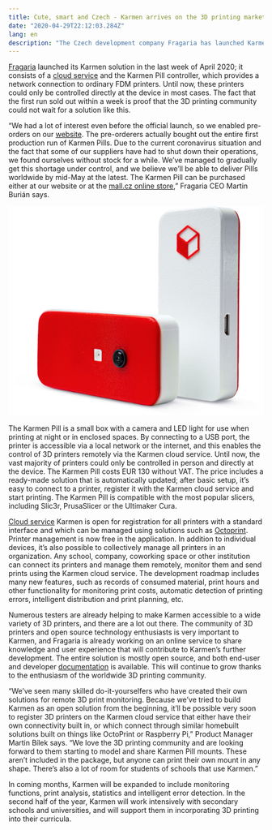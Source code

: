 ```yaml
---
title: Cute, smart and Czech - Karmen arrives on the 3D printing market
date: "2020-04-29T22:12:03.284Z"
lang: en
description: "The Czech development company Fragaria has launched Karmen, which turns ordinary 3D printers into “smart printers.” Karmen consists of a cloud service and the Karmen Pill controller. The first batch was sold out in pre-orders."
---
```



[Fragaria](https://fragaria.cz) launched its Karmen solution in the last week of April 2020; it consists of a [cloud service](https://cloud.karmen.tech) and the Karmen Pill controller, which provides a network connection to ordinary FDM printers. Until now, these printers could only be controlled directly at the device in most cases. The fact that the first run sold out within a week is proof that the 3D printing community could not wait for a solution like this.

“We had a lot of interest even before the official launch, so we enabled pre-orders on our [website](https://karmen.tech/en/). The pre-orderers actually bought out the entire first production run of Karmen Pills. Due to the current coronavirus situation and the fact that some of our suppliers have had to shut down their operations, we found ourselves without stock for a while. We’ve managed to gradually get this shortage under control, and we believe we’ll be able to deliver Pills worldwide by mid-May at the latest. The Karmen Pill can be purchased either at our website or at the [mall.cz online store](https://www.mall.cz/prislusenstvi-3d-tisk/karmen-pill-karmen-pill-100020418042),” Fragaria CEO Martin Burián says.

![Karmen Pill](./karmen_pill.png)

The Karmen Pill is a small box with a camera and LED light for use when printing at night or in enclosed spaces. By connecting to a USB port, the printer is accessible via a local network or the internet, and this enables the control of 3D printers remotely via the Karmen cloud service. Until now, the vast majority of printers could only be controlled in person and directly at the device. The Karmen Pill costs EUR 130 without VAT. The price includes a ready-made solution that is automatically updated; after basic setup, it’s easy to connect to a printer, register it with the Karmen cloud service and start printing. The Karmen Pill is compatible with the most popular slicers, including Slic3r, PrusaSlicer or the Ultimaker Cura.

[Cloud service](https://cloud.karmen.tech) Karmen is open for registration for all printers with a standard interface and which can be managed using solutions such as [Octoprint](https://octoprint.org/). Printer management is now free in the application. In addition to individual devices, it’s also possible to collectively manage all printers in an organization. Any school, company, coworking space or other institution can connect its printers and manage them remotely, monitor them and send prints using the Karmen cloud service. The development roadmap includes many new features, such as records of consumed material, print hours and other functionality for monitoring print costs, automatic detection of printing errors, intelligent distribution and print planning, etc.

Numerous testers are already helping to make Karmen accessible to a wide variety of 3D printers, and there are a lot out there. The community of 3D printers and open source technology enthusiasts is very important to Karmen, and Fragaria is already working on an online service to share knowledge and user experience that will contribute to Karmen’s further development. The entire solution is mostly open source, and both end-user and developer [documentation](https://docs.karmen.tech) is available. This will continue to grow thanks to the enthusiasm of the worldwide 3D printing community.

“We’ve seen many skilled do-it-yourselfers who have created their own solutions for remote 3D print monitoring. Because we’ve tried to build Karmen as an open solution from the beginning, it’ll be possible very soon to register 3D printers on the Karmen cloud service that either have their own connectivity built in, or which connect through similar homebuilt solutions built on things like OctoPrint or Raspberry Pi,” Product Manager Martin Bílek says. “We love the 3D printing community and are looking forward to them starting to model and share Karmen Pill mounts. These aren’t included in the package, but anyone can print their own mount in any shape. There’s also a lot of room for students of schools that use Karmen.”

In coming months, Karmen will be expanded to include monitoring functions, print analysis, statistics and intelligent error detection. In the second half of the year, Karmen will work intensively with secondary schools and universities, and will support them in incorporating 3D printing into their curricula.